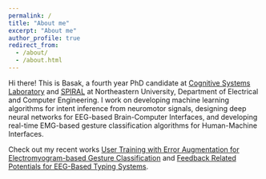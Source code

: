 ```yaml
---
permalink: /
title: "About me"
excerpt: "About me"
author_profile: true
redirect_from: 
  - /about/
  - /about.html
---
```


Hi there! This is Basak, a fourth year PhD candidate at [Cognitive Systems Laboratory](https://web.northeastern.edu/csl/) and [SPIRAL](https://web.northeastern.edu/spiral/) at Northeastern University, Department of Electrical and Computer Engineering. I work on developing machine learning algorithms for intent inference from neuromotor signals, designing deep neural networks for EEG-based Brain-Computer Interfaces, and developing real-time EMG-based gesture classification algorithms for Human-Machine Interfaces. 

Check out my recent works [User Training with Error Augmentation for Electromyogram-based Gesture Classification](https://arxiv.org/abs/2309.07289) and [Feedback Related Potentials for EEG-Based Typing Systems](https://www.frontiersin.org/articles/10.3389/fnhum.2021.788258/full).

<!---
Check out more work with [CAMBI](https://www.cambi.tech/)
-->